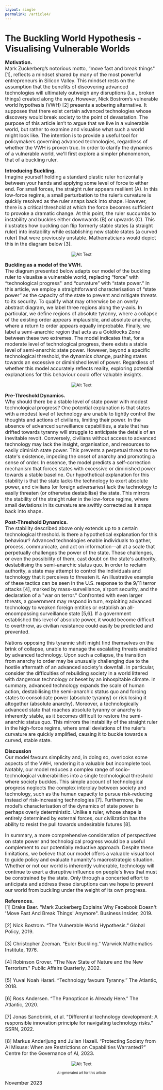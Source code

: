 ```yaml
---
layout: single
permalink: /article4/
---
```

<h1>The Buckling World Hypothesis - Visualising Vulnerable Worlds</h1>

<p style="font-size: 16px;"><b>Motivation.</b><br>
Mark Zuckerberg’s notorious motto, “move fast and break things'' [1], reflects a mindset shared by many of the most powerful entrepreneurs in Silicon Valley. This mindset rests on the assumption that the benefits of discovering advanced technologies will ultimately outweigh any disruptions (i.e., broken things) created along the way. However, Nick Bostrom’s vulnerable world hypothesis (VWH) [2] presents a sobering alternative. It supposes that there exist certain advanced technologies whose discovery would break society to the point of devastation. The purpose of this article isn’t to argue that we live in a vulnerable world, but rather to examine and visualise what such a world might look like. The intention is to provide a useful tool for policymakers governing advanced technologies, regardless of whether the VWH is proven true. In order to clarify the dynamics of a vulnerable world, we'll first explore a simpler phenomenon, that of a buckling ruler.<br> 

<p style="font-size: 16px;"><b>Introducing Buckling.</b><br>
Imagine yourself holding a standard plastic ruler horizontally between your hands and applying some level of force to either end. For small forces, the straight ruler appears resilient (A). In this low-force regime, a small perturbation to the ruler’s curvature is quickly resolved as the ruler snaps back into shape. However, there is a critical threshold at which the force becomes sufficient to provoke a dramatic change. At this point, the ruler succumbs to instability and buckles either downwards (B) or upwards (C). This illustrates how buckling can flip formerly stable states (a straight ruler) into instability while establishing new stable states (a curved ruler) that were previously unstable. Mathematicians would depict this in the diagram below [3].<br>

<p align="center">
  <img src="/art4_1.png" alt="Alt Text">
</p>

<p style="font-size: 16px;"><b>Buckling as a model of the VWH.</b><br>
The diagram presented below adapts our model of the buckling ruler to visualise a vulnerable world, replacing “force” with “technological progress'' and “curvature” with “state power.” In this article, we employ a straightforward characterisation of “state power” as the capacity of the state to prevent and mitigate threats to its security. To qualify what may otherwise be an overly abstract diagram, we label three regions along the y-axis. In particular, we define regions of absolute tyranny, where a collapse of the existing order appears implausible, and absolute anarchy, where a return to order appears equally improbable. Finally, we label a semi-anarchic region that acts as a Goldilocks Zone between these two extremes. The model indicates that, for a moderate level of technological progress, there exists a stable level of semi-anarchic state power. However, beyond a specific technological threshold, the dynamics change, pushing states towards an excessive or diminished level of power. Regardless of whether this model accurately reflects reality, exploring potential explanations for this behaviour could offer valuable insights.<br>

<p align="center">
  <img src="/art4_2.png" alt="Alt Text">
</p>

<p style="font-size: 16px;"><b>Pre-Threshold Dynamics.</b><br>
Why should there be a stable level of state power with modest technological progress? One potential explanation is that states with a modest level of technology are unable to tightly control the thoughts and actions of civilians, limiting their power. In the absence of advanced surveillance capabilities, a state that has drifted towards tyranny will struggle to anticipate the details of an inevitable revolt. Conversely, civilians without access to advanced technology may lack the insight, organisation, and resources to easily diminish state power. This prevents a perpetual threat to the state's existence, impeding the onset of anarchy and promoting a sense of order. In essence, the model predicts a self-correction mechanism that forces states with excessive or diminished power towards a stable baseline. Our hypothetical explanation for this stability is that the state lacks the technology to exert absolute power, and civilians (or foreign adversaries) lack the technology to easily threaten (or otherwise destabilise) the state. This mirrors the stability of the straight ruler in the low-force regime, where small deviations in its curvature are swiftly corrected as it snaps back into shape. <br>

<p style="font-size: 16px;"><b>Post-Threshold Dynamics.</b><br>
The stability described above only extends up to a certain technological threshold. Is there a hypothetical explanation for this behaviour? Advanced technologies enable individuals to gather, process, communicate, and act on information—all at a scale that perpetually challenges the power of the state. These challenges, or even the possibility of them, cast doubt on the state's authority, destabilising the semi-anarchic status quo. In order to reclaim authority, a state may attempt to control the individuals and technology that it perceives to threaten it. An illustrative example of these tactics can be seen in the U.S. response to the 9/11 terror attacks [4], marked by mass-surveillance, airport security, and the declaration of a "war on terror." Confronted with even larger threats, a government may respond in turn, exploiting advanced technology to weaken foreign entities or establish an all-encompassing surveillance state [5,6]. If a government established this level of absolute power, it would become difficult to overthrow, as civilian resistance could easily be predicted and prevented. <br>

<p style="font-size: 16px;">Nations opposing this tyrannic shift might find themselves on the brink of collapse, unable to manage the escalating threats enabled by advanced technology. Upon such a collapse, the transition from anarchy to order may be unusually challenging due to the hostile aftermath of an advanced society's downfall. In particular, consider the difficulties of rebuilding society in a world littered with dangerous technology or beset by an inhospitable climate. In summary, advanced technology expands the scale of human action, destabilising the semi-anarchic status quo and forcing states to consolidate power (absolute tyranny) or risk losing it altogether (absolute anarchy). Moreover, a technologically advanced state that reaches absolute tyranny or anarchy is inherently stable, as it becomes difficult to restore the semi-anarchic status quo. This mirrors the instability of the straight ruler in the high-force regime, where small deviations of the ruler’s curvature are quickly amplified, causing it to buckle towards a curved, stable state. <br>

<p style="font-size: 16px;"><b>Discussion</b><br>
Our model favours simplicity and, in doing so, overlooks some aspects of the VWH, rendering it a valuable but incomplete tool. Notably, our model reduces a complex range of socio-technological vulnerabilities into a single technological threshold where society buckles. This simple account of technological progress neglects the complex interplay between society and technology, such as the human capacity to pursue risk-reducing instead of risk-increasing technologies [7]. Furthermore, the model’s characterisation of the dynamics of state power is perhaps overly deterministic. Unlike a ruler, whose shape is entirely determined by external forces, our civilization has the ability to resist the pull towards undesirable futures [8]. <br>
  
<p style="font-size: 16px;">In summary, a more comprehensive consideration of perspectives on state power and technological progress would be a useful complement to our potentially reductive approach. Despite these limitations, we believe that our model offers a valuable visual tool to guide policy and evaluate humanity's macrostrategic situation. Whether or not our world is inherently vulnerable, technology will continue to exert a disruptive influence on people's lives that must be constrained by the state. Only through a concerted effort to anticipate and address these disruptions can we hope to prevent our world from buckling under the weight of its own progress. <br>
  
<p style="font-size: 16px;"><b>References.</b><br>
[1] Drake Baer. "Mark Zuckerberg Explains Why Facebook Doesn't 'Move Fast And Break Things' Anymore". Business Insider, 2019.  <br>
<br>
[2]  Nick Bostrom. “The Vulnerable World Hypothesis.” Global Policy, 2019.<br>
<br>
[3] Christopher Zeeman. “Euler Buckling.” Warwick Mathematics Institute, 1976.  <br>
<br>
[4] Robinson Grover. "The New State of Nature and the New Terrorism." Public Affairs Quarterly, 2002. <br>
<br>
[5] Yuval Noah Harari. “Technology favours Tyranny.” The Atlantic, 2018. <br>
<br>
[6] Ross Andersen. “The Panopticon is Already Here.” The Atlantic, 2020. <br>
<br>
[7]  Jonas Sandbrink, et al. "Differential technology development: A responsible innovation principle for navigating technology risks." SSRN, 2022. <br>
<br>
[8] Markus Anderljung and Julian Hazell. “Protecting Society from AI Misuse: When are Restrictions on Capabilities Warranted?” Centre for the Governance of AI, 2023. <br>

<p align="center">
  <img src="/art4_3.webp" alt="Alt Text">
</p>
<p align="center" style="font-size: 11px;"> AI-generated art for this article </p>
<p style="font-size: 16px;"> November 2023 </p>
